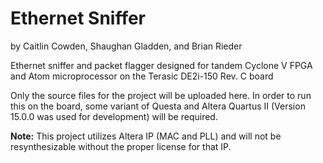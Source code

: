 # Ethernet Sniffer

by Caitlin Cowden, Shaughan Gladden, and Brian Rieder

Ethernet sniffer and packet flagger designed for tandem Cyclone V FPGA and Atom microprocessor on the Terasic DE2i-150 Rev. C board

Only the source files for the project will be uploaded here. In order to run this on the board, some variant of Questa and Altera Quartus II (Version 15.0.0 was used for development) will be required.

**Note:** This project utilizes Altera IP (MAC and PLL) and will not be resynthesizable without the proper license for that IP. 
